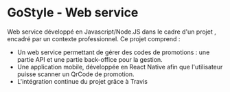 # GoStyle - Web service

Web service développé en Javascript/Node.JS dans le cadre d'un projet , encadré par un contexte professionnel.
Ce projet comprend :
- Un web service permettant de gérer des codes de promotions : une partie API et une partie back-office pour la gestion.
- Une application mobile, développée en React Native afin que l'utilisateur puisse scanner un QrCode de promotion.
- L'intégration continue du projet grâce à Travis
